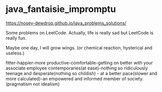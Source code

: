 # java_fantaisie_impromptu
https://nosey-dewdrop.github.io/java_problems_solutions/

Some problems on LeetCode. Actually, life is really sad but LeetCode is really fun. 

Maybe one day, I will grow wings. (or chemical reaction, hysterical and useless.)

fitter-happier-more productive-comfortable-getting on better with your associate employee contemporaries(at ease)-nothing so ridiculously teenage and desperate(nothing so childish) - at a better pace(slower and more calculated)-an empowered and informed member of society.(pragmatism not idealism)
